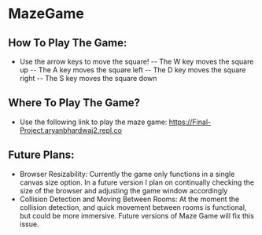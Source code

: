 # MazeGame
## How To Play The Game:
- Use the arrow keys to move the square!
-- The W key moves the square up
-- The A key moves the square left
-- The D key moves the square right
-- The S key moves the square down
## Where To Play The Game?
- Use the following link to play the maze game: https://Final-Project.aryanbhardwaj2.repl.co
## Future Plans:
- Browser Resizability: Currently the game only functions in a single canvas size option. In a future version I plan on continually checking the size of the browser and adjusting the game window accordingly
- Collision Detection and Moving Between Rooms: At the moment the collision detection, and quick movement between rooms is functional, but could be more immersive. Future versions of Maze Game will fix this issue.  